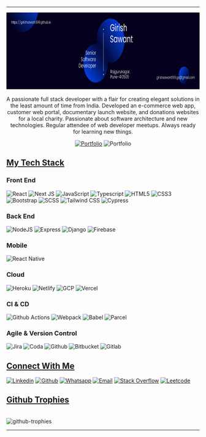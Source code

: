 <!-- <p align="center">
  <img src="./assets/images/hello.gif" alt="profile-welcome" height="350" />
</p> -->
<hr />

<p align="center">
  <img src="./assets/images/intro.png" alt="profile-welcome" height="200" />
</p>

<p align="center">
  A passionate full stack developer with a flair for creating elegant solutions
  in the least amount of time from India. Developed an e-commerce web app,
  customer web portal, documentary launch website, and donations websites for a
  local charity. Passionate about software architecture and new technologies.
  Regular attendee of web developer meetups. Always ready for learning new
  things.
</p>
<center>

[![Portfolio](https://img.shields.io/badge/portfolio-%23039BE5.svg?style=for-the-badge&logo=iconify&logoColor=white)](https://girishsawant999.github.io)
![Portfolio](https://komarev.com/ghpvc/?username=girishsawant999&label=Profile%20views&color=022526&style=for-the-badge&color=2C98F0) 

</center>
  

## **<u>My Tech Stack</u>**
### Front End

![React](https://img.shields.io/badge/react-%2320232a.svg?style=for-the-badge&logo=react&logoColor=%2361DAFB) ![Next JS](https://img.shields.io/badge/Next-black?style=for-the-badge&logo=next.js&logoColor=white) ![JavaScript](https://img.shields.io/badge/javascript-%23323330.svg?style=for-the-badge&logo=javascript&logoColor=%23F7DF1E) ![Typescript](https://img.shields.io/badge/typescript-%2320232a.svg?style=for-the-badge&logo=typescript&logoColor=%#3178C6) ![HTML5](https://img.shields.io/badge/html5-%23E34F26.svg?style=for-the-badge&logo=html5&logoColor=white) ![CSS3](https://img.shields.io/badge/css3-%231572B6.svg?style=for-the-badge&logo=css3&logoColor=white) ![Bootstrap](https://img.shields.io/badge/bootstrap-%2335495e.svg?style=for-the-badge&logo=bootstrap&logoColor=%234FC08D) ![SCSS](https://img.shields.io/badge/SCSS-%23323330.svg?style=for-the-badge&logo=SASS&logoColor=%CC6699) ![Tailwind CSS](https://img.shields.io/badge/tailwind%20css-%2335495e.svg?style=for-the-badge&logo=tailwindcss&logoColor=%234FC08D) ![Cypress](https://img.shields.io/badge/cypress-black.svg?style=for-the-badge&logo=cypress&logoColor=%#17202C)<br/>

### Back End

![NodeJS](https://img.shields.io/badge/node.js-6DA55F?style=for-the-badge&logo=node.js&logoColor=white) ![Express](https://img.shields.io/badge/express-%23CC0000.svg?style=for-the-badge&logo=express&logoColor=white) ![Django](https://img.shields.io/badge/django-%23323330.svg?style=for-the-badge&logo=django&logoColor=%092E20) ![Firebase](https://img.shields.io/badge/firebase-%23039BE5.svg?style=for-the-badge&logo=firebase) <br/>

### Mobile

![React Native](https://img.shields.io/badge/react_native-%2320232a.svg?style=for-the-badge&logo=react&logoColor=%2361DAFB) <br/>

### Cloud

![Heroku](https://img.shields.io/badge/heroku-%23430098.svg?style=for-the-badge&logo=heroku&logoColor=white) ![Netlify](https://img.shields.io/badge/netlify-%23CC0000.svg?style=for-the-badge&logo=netlify&logoColor=white) ![GCP](https://img.shields.io/badge/GCP-blue.svg?style=for-the-badge&logo=google-cloud&logoColor=white) ![Vercel](https://img.shields.io/badge/vercel-%23000000.svg?style=for-the-badge&logo=vercel&logoColor=white) <br/>

### CI & CD

![Github Actions](https://img.shields.io/badge/github%20actions-%23323330.svg?style=for-the-badge&logo=github-actions&logoColor=%#2088FF)
![Webpack](https://img.shields.io/badge/webpack-%238DD6F9.svg?style=for-the-badge&logo=webpack&logoColor=black) ![Babel](https://img.shields.io/badge/babel-%23F7DF1E.svg?style=for-the-badge&logo=babel&logoColor=black) ![Parcel](https://img.shields.io/badge/Parcel-%23CF4647.svg?style=for-the-badge&logo=dropbox&logoColor=white) <br/>

### Agile & Version Control

![Jira](https://img.shields.io/badge/jira-%230A0FFF.svg?style=for-the-badge&logo=jira&logoColor=white) ![Coda](https://img.shields.io/badge/coda-%6162234.svg?style=for-the-badge&logo=coda&logoColor=white) ![Github](https://img.shields.io/badge/github-black.svg?style=for-the-badge&logo=github&logoColor=white) ![Bitbucket](https://img.shields.io/badge/bitbucket-%230A0FFF.svg?style=for-the-badge&logo=bitbucket&logoColor=white) ![Gitlab](https://img.shields.io/badge/gitlab-%23E34F11.svg?style=for-the-badge&logo=gitlab&logoColor=white) <br/>


## **<u>Connect With Me</u>**

[![Linkedin](https://img.shields.io/badge/linked%20in-blue.svg?style=for-the-badge&logo=linkedin&logoColor=white)](https://linkedin.com/in/girishsawant999)
[![Github](https://img.shields.io/badge/github-black.svg?style=for-the-badge&logo=github&logoColor=white)](https://github.com/girishsawant999)
[![Whatsapp](https://img.shields.io/badge/whatsapp-%2300FF00.svg?style=for-the-badge&logo=whatsapp&logoColor=white)](https://api.whatsapp.com/send/?phone=918796456149&text=I+read+your+portfolio.+I%27m+&type=phone_number&app_absent=0)
[![Email](https://img.shields.io/badge/email-red.svg?style=for-the-badge&logo=gmail&logoColor=white)](mailto:girishsawant999.gs@gmail.com)
[![Stack Overflow](https://img.shields.io/badge/stack%20overflow-%2320232a.svg?style=for-the-badge&logo=stack-overflow&logoColor=white)](https://stackoverflow.com/users/13732827/girish-sawant)
[![Leetcode](https://img.shields.io/badge/leetcode-%23430098.svg?style=for-the-badge&logo=leetcode&logoColor=white)](https://leetcode.com/girishsawant999/)
<br>

## **<u>Github Trophies</u>**

<br/>
  <img
    src="https://github-profile-trophy.vercel.app/?username=girishsawant999&row=1&margin-w=15&margin-h=15&size=100&color=0e75b6&style=flat&color=2c98f0"
    alt="github-trophies"
  />

---
